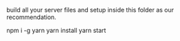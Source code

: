 build all your server files and setup inside this folder as our recommendation.

npm i -g yarn
yarn install
yarn start